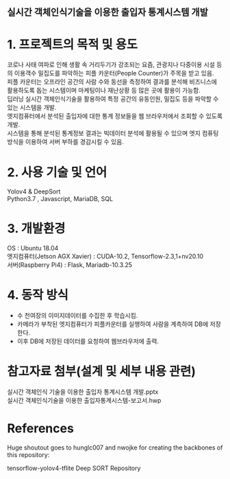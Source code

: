 ## 실시간 객체인식기술을 이용한 출입자 통계시스템 개발
# 1. 프로젝트의 목적 및 용도

 코로나 사태 여파로 인해 생활 속 거리두기가 강조되는 요즘, 관광지나 다중이용 시설 등의 이용객수 밀집도를 파악하는 피플 카운터(People Counter)가 주목을 받고 있음.  
 피플 카운터는 오프라인 공간의 사람 수와 동선을 측정하여 결과를 분석해 비즈니스에 활용하도록 돕는 시스템이며 마케팅이나 재난상황 등 많은 곳에 활용이 가능함.  
 딥러닝 실시간 객체인식기술을 활용하여 특정 공간의 유동인원, 밀집도 등을 파악할 수 있는 시스템을 개발.  
 엣지컴퓨터에서 분석된 출입자에 대한 통계 정보들을 웹 브라우저에서 조회할 수 있도록 개발.  
 시스템을 통해 분석된 통계정보 결과는 빅데이터 분석에 활용될 수 있으며 엣지 컴퓨팅 방식을 이용하여 서버 부하를 경감시킬 수 있음.  

# 2. 사용 기술 및 언어
 Yolov4 & DeepSort  
 Python3.7 , Javascript,
 MariaDB, SQL

# 3. 개발환경
 OS : Ubuntu 18.04  
 엣지컴퓨터(Jetson AGX Xavier) : CUDA-10.2, Tensorflow-2.3,1+nv20.10  
 서버(Raspberry Pi4) : Flask, Mariadb-10.3.25  
# 4. 동작 방식

 - 수 천여장의 이미지데이터를 수집한 후 학습시킴.  
 - 카메라가 부착된 엣지컴퓨터가 피플카운터를 실행하여 사람을 계측하여 DB에 저장한다.  
 - 이후 DB에 저장된 데이터를 요청하여 웹브라우저에 출력.  

# 참고자료 첨부(설계 및 세부 내용 관련)
실시간 객체인식 기술을 이용한 출입자 통계시스템 개발.pptx  
실시간 객체인식기술을 이용한 출입자통계시스템-보고서.hwp  

# References

Huge shoutout goes to hunglc007 and nwojke for creating the backbones of this repository:

tensorflow-yolov4-tflite
Deep SORT Repository

